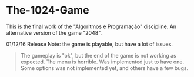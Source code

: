 # The-1024-Game
This is the final work of the "Algoritmos e Programação" discipline. An alternative version of the game "2048".

01/12/16 Release Note: the game is playable, but have a lot of issues. 
  > The gameplay is "ok", but the end of the game is not working as expected.
  > The menu is horrible. Was implemented just to have one.
  > Some options was not implemented yet, and others have a few bugs.
